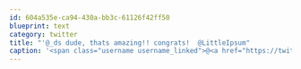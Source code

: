 ```yaml
---
id: 604a535e-ca94-430a-bb3c-61126f42ff50
blueprint: text
category: twitter
title: "'@_ds dude, thats amazing!! congrats!  @LittleIpsum"
caption: '<span class="username username_linked">@<a href="https://twitter.com/_ds" title="Dustin Senos">_ds</a></span> dude, thats amazing!! congrats!  <span class="username username_linked">@<a href="https://twitter.com/LittleIpsum" title="LittleIpsum">LittleIpsum</a></span>'
---
```


